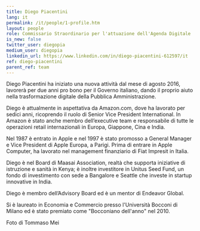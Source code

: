 ```yaml
---
title: Diego Piacentini
lang: it
permalink: /it/people/1-profile.htm
layout: people
role: Commissario Straordinario per l'attuazione dell'Agenda Digitale
is_new: false
twitter_user: diegopia
medium_user: diegopia
linkedin_url: https://www.linkedin.com/in/diego-piacentini-612597/it
ref: diego-piacentini
parent_ref: team
---
```

Diego Piacentini ha iniziato una nuova attività dal mese di agosto 2016, lavorerà per due anni pro bono per il Governo italiano, dando il proprio aiuto nella trasformazione digitale della Pubblica Amministrazione.

Diego è attualmente in aspettativa da Amazon.com, dove ha lavorato per sedici anni, ricoprendo il ruolo di Senior Vice President International. In Amazon è stato anche membro dell’executive team e responsabile di tutte le operazioni retail internazionali in Europa, Giappone, Cina e India.

Nel 1987 è entrato in Apple e nel 1997 è stato promosso a General Manager e Vice President di Apple Europa, a Parigi. Prima di entrare in Apple Computer, ha lavorato nel management finanziario di Fiat Impresit in Italia.

Diego è nel Board di Maasai Association, realtà che supporta iniziative di istruzione e sanità in Kenya; è inoltre investitore in Unitus Seed Fund, un fondo di investimento con sede a Bangalore e Seattle che investe in startup innovative in India.

Diego è membro dell’Advisory Board ed è un mentor di Endeavor Global.

Si è laureato in Economia e Commercio presso l'Università Bocconi di Milano ed è stato premiato come "Bocconiano dell'anno" nel 2010.

Foto di Tommaso Mei
